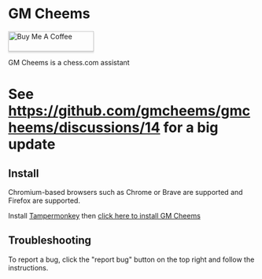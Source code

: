 # GM Cheems

<a href="https://www.buymeacoffee.com/gmcheems" target="_blank"><img src="https://www.buymeacoffee.com/assets/img/custom_images/orange_img.png" alt="Buy Me A Coffee" style="height: 41px !important;width: 174px !important;box-shadow: 0px 3px 2px 0px rgba(190, 190, 190, 0.5) !important;-webkit-box-shadow: 0px 3px 2px 0px rgba(190, 190, 190, 0.5) !important;" ></a>


GM Cheems is a chess.com assistant

# See https://github.com/gmcheems/gmcheems/discussions/14 for a big update

## Install

Chromium-based browsers such as Chrome or Brave are supported and Firefox are supported.

Install [Tampermonkey](https://tampermonkey.net/) then [click here to install GM Cheems](https://github.com/gmcheems/gmcheems/releases/latest/download/gm-cheems.user.js)

## Troubleshooting
To report a bug, click the "report bug" button on the top right and follow the instructions.
